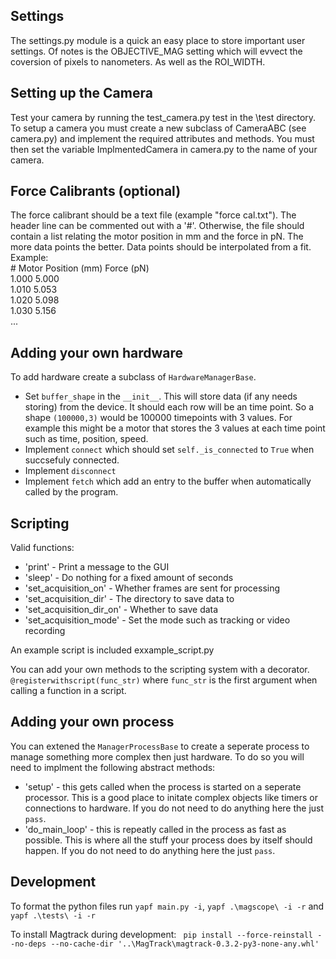 ## Settings
The settings.py module is a quick an easy place to store important user settings.
Of notes is the OBJECTIVE_MAG setting which will evvect the coversion of pixels to nanometers.
As well as the ROI_WIDTH.

## Setting up the Camera
Test your camera by running the test_camera.py test in the \test directory.
To setup a camera you must create a new subclass of CameraABC (see camera.py) and implement the required attributes and methods.
You must then set the variable ImplmentedCamera in camera.py to the name of your camera.

## Force Calibrants (optional)
The force calibrant should be a text file (example "force cal.txt"). The header line can be commented out with a '#'.
Otherwise, the file should contain a list relating the motor position in mm and the force in pN.
The more data points the better. Data points should be interpolated from a fit.\
Example:\
\# Motor Position (mm) Force (pN)\
1.000 5.000\
1.010 5.053\
1.020 5.098\
1.030 5.156\
...

## Adding your own hardware
To add hardware create a subclass of `HardwareManagerBase`.
* Set `buffer_shape` in the `__init__`. This will store data (if any needs storing) from the device.
It should each row will be an time point. So a shape `(100000,3)` would be 100000 timepoints with 3 values.
For example this might be a motor that stores the 3 values at each time point such as time, position, speed.
* Implement `connect` which should set `self._is_connected` to `True` when succsefuly connected.
* Implement `disconnect`
* Implement `fetch` which add an entry to the buffer when automatically called by the program.

## Scripting
Valid functions:
* 'print' - Print a message to the GUI
* 'sleep' - Do nothing for a fixed amount of seconds
* 'set_acquisition_on' - Whether frames are sent for processing
* 'set_acquisition_dir' - The directory to save data to
* 'set_acquisition_dir_on' - Whether to save data
* 'set_acquisition_mode' - Set the mode such as tracking or video recording

An example script is included exxample_script.py

You can add your own methods to the scripting system with a decorator.
`@registerwithscript(func_str)` where `func_str` is the first argument when calling a function in a script.

## Adding your own process
You can extened the `ManagerProcessBase` to create a seperate process to manage something more
complex then just hardware. To do so you will need to implment the following abstract methods:
* 'setup' - this gets called when the process is started on a seperate processor. This is a good place to initate
complex objects like timers or connections to hardware. If you do not need to do anything here the just `pass`.
* 'do_main_loop' - this is repeatly called in the process as fast as possible. This is where all the stuff your process
does by itself should happen. If you do not need to do anything here the just `pass`.

## Development
To format the python files run 
``` yapf main.py -i ```, 
``` yapf .\magscope\ -i -r ``` and
``` yapf .\tests\ -i -r ```

To install Magtrack during development: ``` pip install --force-reinstall --no-deps --no-cache-dir '..\MagTrack\magtrack-0.3.2-py3-none-any.whl'```
